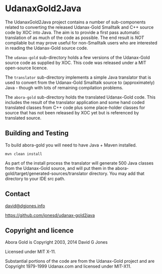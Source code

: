 # UdanaxGold2Java

The UdanaxGold2Java project contains a number of sub-components
related to converting the released Udanax-Gold Smalltalk and C++
source code by XOC into Java. The aim is to provide a first pass
automatic translation of as much of the code as possible. The end
result is *NOT* compilable but may prove useful for non-Smalltalk users
who are interested in reading the Udanax-Gold source code.

The `udanax-gold` sub-directory holds a few versions of the Udanax-Gold
source code as supplied by XOC. This code was released under a MIT
open-source licence.

The `translator` sub-directory implements a simple Java translator that
is used to convert from the Udanax-Gold Smalltalk source to
(approximately) Java - though with lots of remaining compilation
problems.

The `abora-gold` sub-directory holds the translated Udanax-Gold code.
This includes the result of the translator application and some hand
coded translated classes from C++ code plus some place-holder classes
for source that has not been released by XOC yet but is referenced by
translated source.


## Building and Testing

To build abora-gold you will need to have Java + Maven installed.

    mvn clean install
    
As part of the install process the translator will generate 500 Java
classes from the Udanax-Gold source, and will put them in the
abora-gold/target/generated-sources/translator directory. You may
add that directory to your IDE src path.


## Contact

david@dgjones.info

https://github.com/jonesd/udanax-gold2java


## Copyright and licence

Abora Gold is Copyright 2003, 2014 David G Jones

Licensed under MIT X-11.

Substantial portions of the code are from the Udanax-Gold project and are Copyright 1979-1999 Udanax.com and licensed under MIT-X11. 
